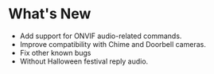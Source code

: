 # What's New

- Add support for ONVIF audio-related commands.
- Improve compatibility with Chime and Doorbell cameras.
- Fix other known bugs
- Without Halloween festival reply audio.